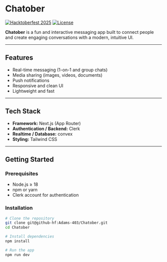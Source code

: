 # Chatober

[![Hacktoberfest 2025](https://img.shields.io/badge/Hacktoberfest-2025-orange?style=flat-square)](https://hacktoberfest.com/)
[![License](https://img.shields.io/badge/License-MIT-blue.svg?style=flat-square)](LICENSE)

**Chatober** is a fun and interactive messaging app built to connect people and create engaging conversations with a modern, intuitive UI.  

---

## Features
- Real-time messaging (1-on-1 and group chats)  
- Media sharing (images, videos, documents)  
- Push notifications  
- Responsive and clean UI  
- Lightweight and fast  

---

## Tech Stack
- **Framework:** Next.js (App Router)  
- **Authentication / Backend:** Clerk  
- **Realtime / Database:** convex
- **Styling:** Tailwind CSS  

---

## Getting Started

### Prerequisites
- Node.js ≥ 18
- npm or yarn
- Clerk account for authentication

### Installation
```bash
# Clone the repository
git clone git@github-hf:Adams-403/Chatober.git
cd Chatober

# Install dependencies
npm install

# Run the app
npm run dev

